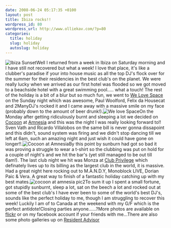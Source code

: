 ```yaml
--- 
date: 2008-06-24 05:17:35 +0100
layout: post
title: Ibiza rocks!!
wordpress_id: 80
wordpress_url: http://www.olliekav.com/?p=80
categories: 
  title: holiday
  slug: holiday
  autoslug: holiday
---
```

![Ibiza Sunset](http://www.olliekav.com/wp-content/uploads/2008/06/ibiza-sunset.gif "ibiza-sunset")Well I returned from a week in Ibiza on Saturday morning and I have still not recovered but what a week! I love that place, it's like a clubber's paradise if your into house music as all the top DJ's flock over for the summer for their residencies in the best club's on the planet. We were really lucky when we arrived as our first hotel was flooded so we got moved to a beachside hotel with a great swimming pool..... what a touch! <!--more-->The rest of the holiday is a bit of a blur but so much fun, we went to [We Love Space](http://www.welove-music.com/) on the Sunday night which was awesome, Paul Woolford, Felix da Housecat and 2ManyDJ's rocked it and I came away with a massive smile on my face (probably down to the amount of beer drunk!).![We love Space](http://www.olliekav.com/wp-content/uploads/2008/06/space.jpg "space")On the Monday after getting ridiculously burnt and sleeping a lot we decided on [Cocoon](http://www.cocoon.net/) at [Amnesia](http://www.amnesia-ibiza.com/) and this was the night I was really looking forward to!! Sven Vath and Ricardo Villalobos on the same bill is never gonna dissapoint and this didn't, sound system was firing and we didn't stop dancing till we left at 6am, such an amazing night and just wish it could have gone on longer!!.![Cocoon at Amnesia](http://www.olliekav.com/wp-content/uploads/2008/06/amnesia.jpg "amnesia")By this point by sunburn had got so bad it was proving a struggle to wear a t-shirt so the clubbing was put on hold for a couple of night's and we hit the bar's (yet still managed to be out till 6am!). The last club night we hit was Monza at [Club Privilege](http://www.privilegeibiza.com/) which definately lives up to its billing as the largest club in the world, it is massive. Had a great night here rocking out to M.A.N.D.Y, Monoblock LIVE, Dorian Paic &amp; Vera. A great way to finish of a fantastic holiday catching up with my best mates.![cocoon at amnesia pic2](http://www.olliekav.com/wp-content/uploads/2008/06/amnesia2.jpg "amnesia2")To sum it up I spent a small fortune, got stupidly sunburnt, sleep a lot, sat on the beech a lot and rocked out at some of the best club's I have ever been to some of the world's best DJ's, sounds like the perfect holiday to me, though I am struggling to recover this week! Luckily I am of to Canada at the weekend with my G/F which is the perfect antidote!Closing parties anyone......?More photos are available on [flickr](http://www.flickr.com/photos/olliekav/) or on my facebook account if your friends with me...There are also some photo galleries up on [Resident Advisor](http://www.residentadvisor.net/photo-gallery.aspx?set=4070)
